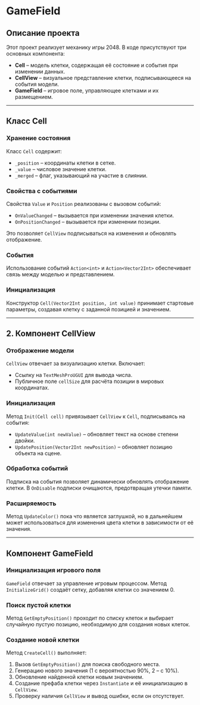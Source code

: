 # GameField

## Описание проекта
Этот проект реализует механику игры 2048. В коде присутствуют три основных компонента:
- **Cell** – модель клетки, содержащая её состояние и события при изменении данных.
- **CellView** – визуальное представление клетки, подписывающееся на события модели.
- **GameField** – игровое поле, управляющее клетками и их размещением.

---

## Класс Cell

### Хранение состояния
Класс `Cell` содержит:
- `_position` – координаты клетки в сетке.
- `_value` – числовое значение клетки.
- `_merged` – флаг, указывающий на участие в слиянии.

### Свойства с событиями
Свойства `Value` и `Position` реализованы с вызовом событий:
- `OnValueChanged` – вызывается при изменении значения клетки.
- `OnPositionChanged` – вызывается при изменении позиции.

Это позволяет `CellView` подписываться на изменения и обновлять отображение.

### События
Использование событий `Action<int>` и `Action<Vector2Int>` обеспечивает связь между моделью и представлением.

### Инициализация
Конструктор `Cell(Vector2Int position, int value)` принимает стартовые параметры, создавая клетку с заданной позицией и значением.

---

## 2. Компонент CellView

### Отображение модели
`CellView` отвечает за визуализацию клетки. Включает:
- Ссылку на `TextMeshProUGUI` для вывода числа.
- Публичное поле `cellSize` для расчёта позиции в мировых координатах.

### Инициализация
Метод `Init(Cell cell)` привязывает `CellView` к `Cell`, подписываясь на события:
- `UpdateValue(int newValue)` – обновляет текст на основе степени двойки.
- `UpdatePosition(Vector2Int newPosition)` – обновляет позицию объекта на сцене.

### Обработка событий
Подписка на события позволяет динамически обновлять отображение клетки. В `OnDisable` подписки очищаются, предотвращая утечки памяти.

### Расширяемость
Метод `UpdateColor()` пока что является заглушкой, но в дальнейшем может использоваться для изменения цвета клетки в зависимости от её значения.

---

## Компонент GameField

### Инициализация игрового поля
`GameField` отвечает за управление игровым процессом. Метод `InitializeGrid()` создаёт сетку, добавляя клетки со значением 0.

### Поиск пустой клетки
Метод `GetEmptyPosition()` проходит по списку клеток и выбирает случайную пустую позицию, необходимую для создания новых клеток.

### Создание новой клетки
Метод `CreateCell()` выполняет:
1. Вызов `GetEmptyPosition()` для поиска свободного места.
2. Генерацию нового значения (1 с вероятностью 90%, 2 – с 10%).
3. Обновление найденной клетки новым значением.
4. Создание префаба клетки через `Instantiate` и её инициализацию в `CellView`.
5. Проверку наличия `CellView` и вывод ошибки, если он отсутствует.
